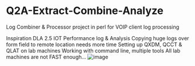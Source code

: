 # Q2A-Extract-Combine-Analyze
Log Combiner &amp; Processor project in perl for VOIP client log processing  

Inspiration
DLA 2.5 IOT Performance log & Analysis
Copying huge logs over form field to remote location needs more time
Setting up QXDM, QCCT & QLAT on lab machines
Working with command line, multiple tools
All lab machines are not FAST enough…
![image](https://github.com/tyagraj777/Q2A-Extract-Combine-Analyze/assets/8752008/8c1a3ebb-1e20-4e60-8b31-0e76d9a302d5)

